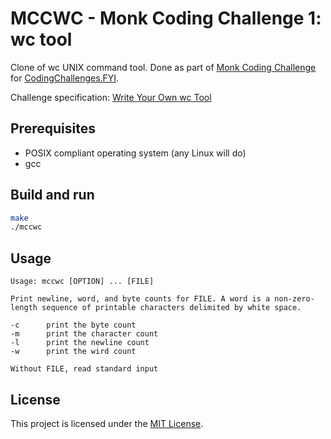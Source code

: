 # MCCWC - Monk Coding Challenge 1: wc tool


Clone of wc UNIX command tool. Done as part of [Monk Coding Challenge](https://shellmonk.io/posts/monk-coding-challenge-0-prelude/) for [CodingChallenges.FYI](https://codingchallenges.fyi).

Challenge specification: [Write Your Own wc Tool](https://codingchallenges.fyi/challenges/challenge-wc)

## Prerequisites

- POSIX compliant operating system (any Linux will do)
- gcc

## Build and run

```bash
make
./mccwc
```

## Usage
```
Usage: mccwc [OPTION] ... [FILE]

Print newline, word, and byte counts for FILE. A word is a non-zero-length sequence of printable characters delimited by white space.

-c      print the byte count
-m      print the character count
-l      print the newline count
-w      print the wird count

Without FILE, read standard input
```

## License

This project is licensed under the [MIT License](http://opensource.org/licenses/MIT).